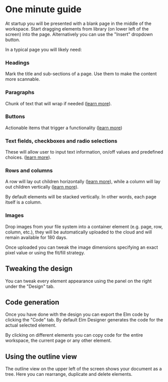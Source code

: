 # One minute guide 

At startup you will be presented with a blank page in the middle of the workspace. Start dragging elements from library (on lower left of the screen) into the page. Alternatively you can use the "Insert" dropdown button. 

In a typical page you will likely need:

### Headings

Mark the title and sub-sections of a page. Use them to make the content more scannable. 

### Paragraphs 

Chunk of text that will wrap if needed ([learn more][paragraph]).

### Buttons

Actionable items that trigger a functionality ([learn more][button])

### Text fields, checkboxes and radio selections

These will allow user to input text information, on/off values and predefined choices. ([learn more][input]).

### Rows and columns

A row will lay out children horizontally ([learn more][row]), while a column will lay out children vertically ([learn more][column]).

By default elements will be stacked vertically. In other words, each page itself is a column. 

### Images

Drop images from your file system into a container element (e.g. page, row, column, etc.), they will be automatically uploaded to the cloud and will remain available for 180 days. 

Once uploaded you can tweak the image dimensions specifying an exact pixel value or using the fit/fill strategy.

## Tweaking the design

You can tweak every element appearance using the panel on the right under the "Design" tab. 

## Code generation

Once you have done with the design you can export the Elm code by clicking the "Code" tab. By default Elm Designer generates the code for the actual selected element. 

By clicking on different elements you can copy code for the entire workspace, the current page or any other element.

## Using the outline view

The outline view on the upper left of the screen shows your document as a tree. Here you can rearrange, duplicate and delete elements.

[paragraph]: https://package.elm-lang.org/packages/mdgriffith/elm-ui/latest/Element#paragraph
[input]: https://package.elm-lang.org/packages/mdgriffith/elm-ui/latest/Element-Input
[column]: https://package.elm-lang.org/packages/mdgriffith/elm-ui/latest/Element#column
[row]: https://package.elm-lang.org/packages/mdgriffith/elm-ui/latest/Element#row
[button]: https://package.elm-lang.org/packages/mdgriffith/elm-ui/latest/Element-Input#button